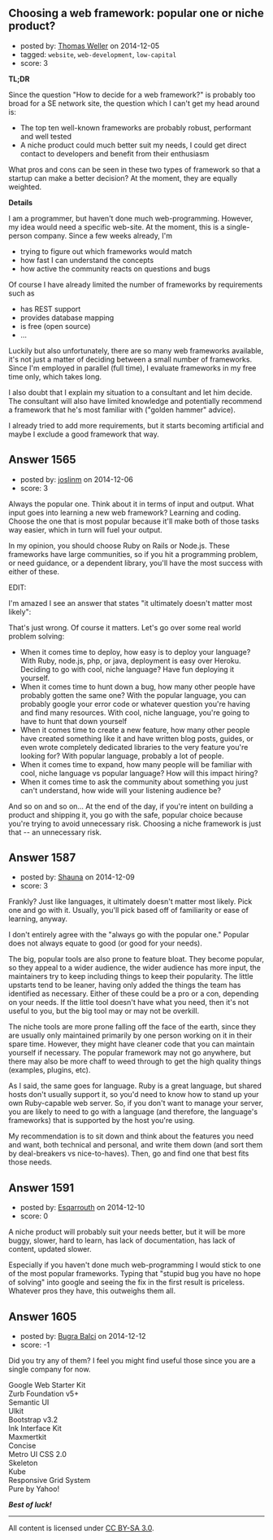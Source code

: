 ## Choosing a web framework: popular one or niche product?

- posted by: [Thomas Weller](https://stackexchange.com/users/222412/thomas-weller) on 2014-12-05
- tagged: `website`, `web-development`, `low-capital`
- score: 3

**TL;DR**

Since the question "How to decide for a web framework?" is probably too broad for a SE network site, the question which I can't get my head around is:

- The top ten well-known frameworks are probably robust, performant and well tested
- A niche product could much better suit my needs, I could get direct contact to developers and benefit from their enthusiasm

What pros and cons can be seen in these two types of framework so that a startup can make a better decision? At the moment, they are equally weighted.

**Details**

I am a programmer, but haven't done much web-programming. However, my idea would need a specific web-site. At the moment, this is a single-person company. Since a few weeks already, I'm 

- trying to figure out which frameworks would match 
- how fast I can understand the concepts
- how active the community reacts on questions and bugs

Of course I have already limited the number of frameworks by requirements such as

- has REST support
- provides database mapping
- is free (open source)
- ...

Luckily but also unfortunately, there are so many web frameworks available, it's not just a matter of deciding between a small number of frameworks. Since I'm employed in parallel (full time), I evaluate frameworks in my free time only, which takes long.

I also doubt that I explain my situation to a consultant and let him decide. The consultant will also have limited knowledge and potentially recommend a framework that he's most familiar with ("golden hammer" advice).

I already tried to add more requirements, but it starts becoming artificial and maybe I exclude a good framework that way.




## Answer 1565

- posted by: [joslinm](https://stackexchange.com/users/91414/joslinm) on 2014-12-06
- score: 3

Always the popular one. Think about it in terms of input and output. What input goes into learning a new web framework? Learning and coding. Choose the one that is most popular because it'll make both of those tasks way easier, which in turn will fuel your output.

In my opinion, you should choose Ruby on Rails or Node.js. These frameworks have large communities, so if you hit a programming problem, or need guidance, or a dependent library, you'll have the most success with either of these. 

EDIT:   

I'm amazed I see an answer that states "it ultimately doesn't matter most likely":

That's just wrong. Of course it matters. Let's go over some real world problem solving:

* When it comes time to deploy, how easy is to deploy your language? With Ruby, node.js, php, or java, deployment is easy over Heroku. Deciding to go with cool, niche language? Have fun deploying it yourself. 
* When it comes time to hunt down a bug, how many other people have probably gotten the same one? With the popular language, you can probably google your error code or whatever question you're having and find many resources. With cool, niche language, you're going to have to hunt that down yourself
* When it comes time to create a new feature, how many other people have created something like it and have written blog posts, guides, or even wrote completely dedicated libraries to the very feature you're looking for? With popular language, probably a lot of people.
* When it comes time to expand, how many people will be familiar with cool, niche language vs popular language? How will this impact hiring?
* When it comes time to ask the community about something you just can't understand, how wide will your listening audience be? 

And so on and so on... At the end of the day, if you're intent on building a product and shipping it, you go with the safe, popular choice because you're trying to avoid unnecessary risk. Choosing a niche framework is just that -- an unnecessary risk. 


## Answer 1587

- posted by: [Shauna](https://stackexchange.com/users/276547/shauna) on 2014-12-09
- score: 3

Frankly? Just like languages, it ultimately doesn't matter most likely. Pick one and go with it. Usually, you'll pick based off of familiarity or ease of learning, anyway.

I don't entirely agree with the "always go with the popular one." Popular does not always equate to good (or good for your needs).

The big, popular tools are also prone to feature bloat. They become popular, so they appeal to a wider audience, the wider audience has more input, the maintainers try to keep including things to keep their popularity. The little upstarts tend to be leaner, having only added the things the team has identified as necessary. Either of these could be a pro or a con, depending on your needs. If the little tool doesn't have what you need, then it's not useful to you, but the big tool may or may not be overkill.

The niche tools are more prone falling off the face of the earth, since they are usually only maintained primarily by one person working on it in their spare time. However, they might have cleaner code that you can maintain yourself if necessary. The popular framework may not go anywhere, but there may also be more chaff to weed through to get the high quality things (examples, plugins, etc).

As I said, the same goes for language. Ruby is a great language, but shared hosts don't usually support it, so you'd need to know how to stand up your own Ruby-capable web server. So, if you don't want to manage your server, you are likely to need to go with a language (and therefore, the language's frameworks) that is supported by the host you're using. 

My recommendation is to sit down and think about the features you need and want, both technical and personal, and write them down (and sort them by deal-breakers vs nice-to-haves). Then, go and find one that best fits those needs.


## Answer 1591

- posted by: [Esqarrouth](https://stackexchange.com/users/3055586/esqarrouth) on 2014-12-10
- score: 0

A niche product will probably suit your needs better, but it will be more buggy, slower, hard to learn, has lack of documentation, has lack of content, updated slower. 

Especially if you haven't done much web-programming I would stick to one of the most popular frameworks. Typing that "stupid bug you have no hope of solving" into google and seeing the fix in the first result is priceless. Whatever pros they have, this outweighs them all.



## Answer 1605

- posted by: [Bugra Balci](https://stackexchange.com/users/3843228/bugra-balci) on 2014-12-12
- score: -1

Did you try any of them? I feel you might find useful those since you are a single company for now.
  
Google Web Starter Kit  
Zurb Foundation v5+  
Semantic UI  
Ulkit  
Bootstrap v3.2  
Ink Interface Kit  
Maxmertkit  
Concise  
Metro UI CSS 2.0  
Skeleton  
Kube  
Responsive Grid System  
Pure by Yahoo!  


***Best of luck!***



---

All content is licensed under [CC BY-SA 3.0](https://creativecommons.org/licenses/by-sa/3.0/).
